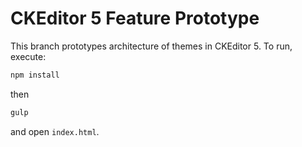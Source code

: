 CKEditor 5 Feature Prototype
============================

This branch prototypes architecture of themes in CKEditor 5. To run, execute:

```js
npm install
```

then

```js
gulp
```

and open `index.html`.